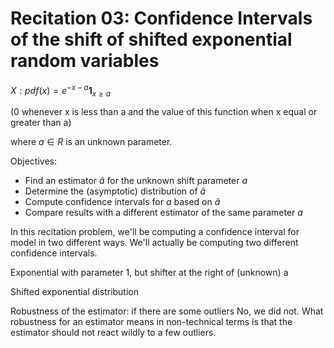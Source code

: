 # Recitation 03: Confidence Intervals of the shift of shifted exponential random variables

$X: pdf(x) = e^{-x-a}\mathbf{1}_{x \geq a}$

(0 whenever x is less than a and the value of this function when x equal or greater than a)

where $a \in R$ is an unknown parameter.

Objectives:
- Find an estimator $\hat a$ for the unknown shift parameter $a$
- Determine the (asymptotic) distribution of $\hat a$
- Compute confidence intervals for $a$ based on $\hat a$
- Compare results with a different estimator of the same parameter $a$

In this recitation problem, we'll
be computing a confidence interval for model
in two different ways.
We'll actually be computing two different confidence intervals.

Exponential with parameter 1, but shifter at the right of (unknown) a

Shifted exponential distribution

Robustness of the estimator: if there are some outliers
No, we did not. What robustness for an estimator means in non-technical terms is that the estimator should not react wildly to a few outliers.
